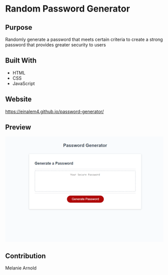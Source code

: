 # Random Password Generator

## Purpose
Randomly generate a password that meets certain criteria to create a strong password that provides greater security to users

## Built With
* HTML
* CSS
* JavaScript

## Website
https://einalem4.github.io/password-generator/

## Preview

<img src = "develop/password.png">

## Contribution
Melanie Arnold